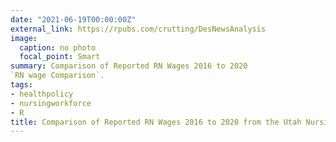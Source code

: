 ```yaml
---
date: "2021-06-19T00:00:00Z"
external_link: https://rpubs.com/crutting/DesNewsAnalysis
image:
  caption: no photo
  focal_point: Smart
summary: Comparison of Reported RN Wages 2016 to 2020
`RN wage Comparison`.
tags:
- healthpolicy
- nursingworkforce
- R
title: Comparison of Reported RN Wages 2016 to 2020 from the Utah Nursing Workforce Information Center RN Workforce Survey
---
```

